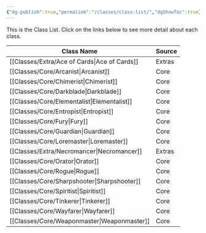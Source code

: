 ```yaml
---
{"dg-publish":true,"permalink":"/classes/class-list/","dgShowToc":true}
---
```


This is the Class List. Click on the links below to see more detail about each class.

| Class Name       | Source |
| ---------------- | ------ |
| [[Classes/Extra/Ace of Cards\|Ace of Cards]] | Extras |
| [[Classes/Core/Arcanist\|Arcanist]]     | Core   |
| [[Classes/Core/Chimerist\|Chimerist]]    | Core   |
| [[Classes/Core/Darkblade\|Darkblade]]    | Core   |
| [[Classes/Core/Elementalist\|Elementalist]] | Core   |
| [[Classes/Core/Entropist\|Entropist]]    | Core   |
| [[Classes/Core/Fury\|Fury]]         | Core   |
| [[Classes/Core/Guardian\|Guardian]]     | Core   |
| [[Classes/Core/Loremaster\|Loremaster]]   | Core   |
| [[Classes/Extra/Necromancer\|Necromancer]]  | Extras |
| [[Classes/Core/Orator\|Orator]]       | Core   |
| [[Classes/Core/Rogue\|Rogue]]        | Core   |
| [[Classes/Core/Sharpshooter\|Sharpshooter]] | Core   |
| [[Classes/Core/Spiritist\|Spiritist]]    | Core   |
| [[Classes/Core/Tinkerer\|Tinkerer]]     | Core   |
| [[Classes/Core/Wayfarer\|Wayfarer]]     | Core   |
| [[Classes/Core/Weaponmaster\|Weaponmaster]] | Core   |
